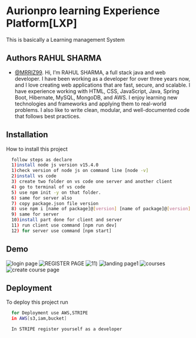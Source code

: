 
# Aurionpro learning Experience Platform[LXP]

This is basically a Learning management System



## Authors  RAHUL SHARMA 

- [@MRRIZ99](https://github.com/mrriz99).
Hi, I’m RAHUL SHARMA, a full stack java and web developer. I have been working as a developer for over three years now, and I love creating web applications that are fast, secure, and scalable. I have experience working with HTML, CSS, JavaScript, Java, Spring Boot, Hibernate, MySQL, MongoDB, and AWS. I enjoy learning new technologies and frameworks and applying them to real-world problems. I also like to write clean, modular, and well-documented code that follows best practices.


## Installation

How to install this project 

```bash
  follow steps as declare
  1)install node js version v15.4.0
  1)check version of node js on command line [node -v]
  2)install vs code
  3) create two folder on vs code one server and another client
  4) go to terminal of vs code
  5) use npm init -y on that folder.
  6) same for server also
  7) copy package.json file version
  8) use npm i [name of package]@[version] [name of package]@[version] ....
  9) same for server
  10)install part done for client and server
  11) run client use command [npm run dev]
  12) for server use command [npm start]
```
    
## Demo




![login page](https://github.com/mrriz99/aurionpro-LMS/assets/67002071/5db7807e-3071-4f84-9012-23c6894f26a7)
![REGISTER PAGE](https://github.com/mrriz99/aurionpro-LMS/assets/67002071/8498c445-e614-4bd5-9455-84208276d375)
![11](https://github.com/mrriz99/final-aurolxp/assets/67002071/735f9d3a-0212-402c-a107-2265b8f26742))
![landing page1](https://github.com/mrriz99/aurionpro-LMS/assets/67002071/412629a8-c308-4cbe-b4bc-f84202ecf3f9)
![courses](https://github.com/mrriz99/aurionpro-LMS/assets/67002071/2831b4b1-0097-49ad-9a3d-25f35cdf2147)
![create course page](https://github.com/mrriz99/aurionpro-LMS/assets/67002071/63a59902-9f12-460f-9e5a-85b1b1d93f91)
## Deployment

To deploy this project run

```bash
  for Deployment use AWS,STRIPE
  in AWS[s3,iam,bucket]

  In STRIPE register yourself as a developer

```


